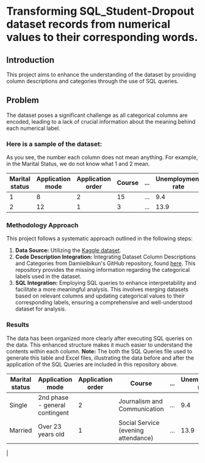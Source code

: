# Transforming SQL_Student-Dropout dataset records from numerical values to their corresponding words.


## Introduction

This project aims to enhance the understanding of the dataset by providing column descriptions and categories through the use of SQL queries.

## Problem
The dataset poses a significant challenge as all categorical columns are encoded, leading to a lack of crucial information about the meaning behind each numerical label.

### Here is a sample of the dataset:
As you see, the number each column does not mean anything. For example, in the Marital Status, we do not know what 1 and 2 mean.

| Marital status | Application mode | Application order | Course | ... | Unemployment rate | Inflation rate | GDP | Target  |
|-----------------|-------------------|-------------------|--------|-----|-------------------|-----------------|-----|---------|
| 1               | 8                 | 2                 | 15     | ... | 9.4               | -0.8            | -3.12| Graduate|
| 2               | 12                | 1                 | 3      | ... | 13.9              | -0.3            | 0.79| Graduate|



### Methodology Approach
This project follows a systematic approach outlined in the following steps:

1. **Data Source:** Utilizing the [Kaggle dataset](https://www.kaggle.com/datasets/thedevastator/higher-education-predictors-of-student-retention).
2. **Code Description Integration:** Integrating Dataset Column Descriptions and Categories from Damiieibikun's GitHub repository, found [here](https://github.com/Damiieibikun/Student-s-Dropout-Prediction-using-Supervised-Machine-Learning-Classifiers). This repository provides the missing information regarding the categorical labels used in the dataset.
3. **SQL Integration:** Employing SQL queries to enhance interpretability and facilitate a more meaningful analysis. This involves merging datasets based on relevant columns and updating categorical values to their corresponding labels, ensuring a comprehensive and well-understood dataset for analysis.

 

### Results
The data has been organized more clearly after executing SQL queries on the data. This enhanced structure makes it much easier to understand the contents within each column. **Note:** The both the SQL Queries file used to generate this table and Excel files, illustrating the data before and after the application of the SQL Queries are included in this repository above. 

| Marital status | Application mode                 | Application order | Course                              |...| Unemployment rate | Inflation rate | GDP | Target   |
|-----------------|----------------------------------|-------------------|-------------------------------------|-----------------------------------------------|-------------------|----------------|-----|----------|
| Single          | 2nd phase - general contingent   | 2                 | Journalism and Communication        | ...                                             | 9.4               | -0.8           | -3.12| Graduate |
| Married         | Over 23 years old                | 1                 | Social Service (evening attendance)  | ...                                             | 13.9              | -0.3           | 0.79| Graduate |
|
 
